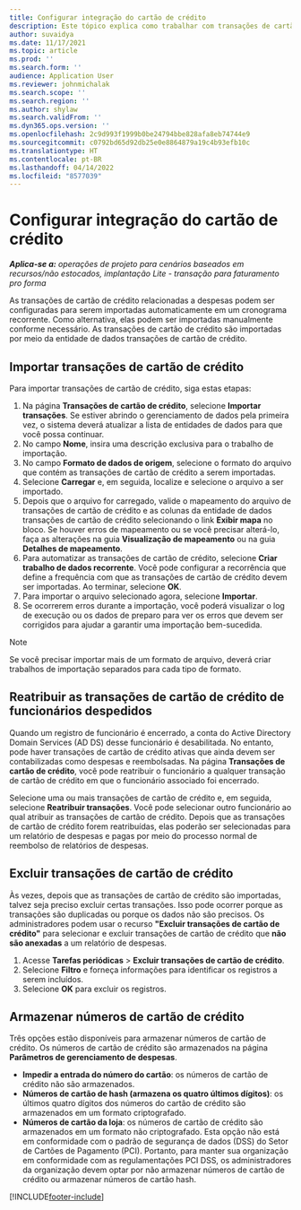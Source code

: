 ```yaml
---
title: Configurar integração do cartão de crédito
description: Este tópico explica como trabalhar com transações de cartão de crédito relacionadas a despesas.
author: suvaidya
ms.date: 11/17/2021
ms.topic: article
ms.prod: ''
ms.search.form: ''
audience: Application User
ms.reviewer: johnmichalak
ms.search.scope: ''
ms.search.region: ''
ms.author: shylaw
ms.search.validFrom: ''
ms.dyn365.ops.version: ''
ms.openlocfilehash: 2c9d993f1999b0be24794bbe828afa8eb74744e9
ms.sourcegitcommit: c0792bd65d92db25e0e8864879a19c4b93efb10c
ms.translationtype: HT
ms.contentlocale: pt-BR
ms.lasthandoff: 04/14/2022
ms.locfileid: "8577039"
---
```

# <a name="set-up-credit-card-integration"></a>Configurar integração do cartão de crédito

_**Aplica-se a:** operações de projeto para cenários baseados em recursos/não estocados, implantação Lite - transação para faturamento pro forma_

As transações de cartão de crédito relacionadas a despesas podem ser configuradas para serem importadas automaticamente em um cronograma recorrente. Como alternativa, elas podem ser importadas manualmente conforme necessário. As transações de cartão de crédito são importadas por meio da entidade de dados transações de cartão de crédito.

## <a name="import-credit-card-transactions"></a>Importar transações de cartão de crédito

Para importar transações de cartão de crédito, siga estas etapas:

1. Na página **Transações de cartão de crédito**, selecione **Importar transações**. Se estiver abrindo o gerenciamento de dados pela primeira vez, o sistema deverá atualizar a lista de entidades de dados para que você possa continuar.
2. No campo **Nome**, insira uma descrição exclusiva para o trabalho de importação.
3. No campo **Formato de dados de origem**, selecione o formato do arquivo que contém as transações de cartão de crédito a serem importadas.
4. Selecione **Carregar** e, em seguida, localize e selecione o arquivo a ser importado.
5. Depois que o arquivo for carregado, valide o mapeamento do arquivo de transações de cartão de crédito e as colunas da entidade de dados transações de cartão de crédito selecionando o link **Exibir mapa** no bloco. Se houver erros de mapeamento ou se você precisar alterá-lo, faça as alterações na guia **Visualização de mapeamento** ou na guia **Detalhes de mapeamento**.
6. Para automatizar as transações de cartão de crédito, selecione **Criar trabalho de dados recorrente**. Você pode configurar a recorrência que define a frequência com que as transações de cartão de crédito devem ser importadas. Ao terminar, selecione **OK**.
7. Para importar o arquivo selecionado agora, selecione **Importar**.
8. Se ocorrerem erros durante a importação, você poderá visualizar o log de execução ou os dados de preparo para ver os erros que devem ser corrigidos para ajudar a garantir uma importação bem-sucedida.

> [!NOTE]
> Se você precisar importar mais de um formato de arquivo, deverá criar trabalhos de importação separados para cada tipo de formato.

## <a name="reassign-the-credit-card-transactions-for-terminated-employees"></a>Reatribuir as transações de cartão de crédito de funcionários despedidos

Quando um registro de funcionário é encerrado, a conta do Active Directory Domain Services (AD DS) desse funcionário é desabilitada. No entanto, pode haver transações de cartão de crédito ativas que ainda devem ser contabilizadas como despesas e reembolsadas. Na página **Transações de cartão de crédito**, você pode reatribuir o funcionário a qualquer transação de cartão de crédito em que o funcionário associado foi encerrado.

Selecione uma ou mais transações de cartão de crédito e, em seguida, selecione **Reatribuir transações**. Você pode selecionar outro funcionário ao qual atribuir as transações de cartão de crédito. Depois que as transações de cartão de crédito forem reatribuídas, elas poderão ser selecionadas para um relatório de despesas e pagas por meio do processo normal de reembolso de relatórios de despesas.

## <a name="delete-credit-card-transactions"></a>Excluir transações de cartão de crédito 

Às vezes, depois que as transações de cartão de crédito são importadas, talvez seja preciso excluir certas transações. Isso pode ocorrer porque as transações são duplicadas ou porque os dados não são precisos. Os administradores podem usar o recurso **"Excluir transações de cartão de crédito"** para selecionar e excluir transações de cartão de crédito que **não são anexadas** a um relatório de despesas. 

1. Acesse **Tarefas periódicas** > **Excluir transações de cartão de crédito**.
2. Selecione **Filtro** e forneça informações para identificar os registros a serem incluídos.
3. Selecione **OK** para excluir os registros. 

## <a name="storing-credit-card-numbers"></a>Armazenar números de cartão de crédito

Três opções estão disponíveis para armazenar números de cartão de crédito. Os números de cartão de crédito são armazenados na página **Parâmetros de gerenciamento de despesas**.

- **Impedir a entrada do número do cartão**: os números de cartão de crédito não são armazenados.
- **Números de cartão de hash (armazena os quatro últimos dígitos)**: os últimos quatro dígitos dos números do cartão de crédito são armazenados em um formato criptografado.
- **Números de cartão da loja**: os números de cartão de crédito são armazenados em um formato não criptografado. Esta opção não está em conformidade com o padrão de segurança de dados (DSS) do Setor de Cartões de Pagamento (PCI). Portanto, para manter sua organização em conformidade com as regulamentações PCI DSS, os administradores da organização devem optar por não armazenar números de cartão de crédito ou armazenar números de cartão hash.

[!INCLUDE[footer-include](../includes/footer-banner.md)]

